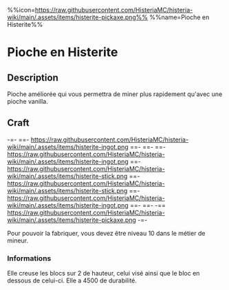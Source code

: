 %%icon=https://raw.githubusercontent.com/HisteriaMC/histeria-wiki/main/.assets/items/histerite-pickaxe.png%%
%%name=Pioche en Histerite%%
# Pioche en Histerite 

## Description
Pioche améliorée qui vous permettra de miner plus rapidement qu'avec une pioche vanilla.

## Craft
-=-
 ==- https://raw.githubusercontent.com/HisteriaMC/histeria-wiki/main/.assets/items/histerite-ingot.png
 ==- 
 ==- 
 ==- https://raw.githubusercontent.com/HisteriaMC/histeria-wiki/main/.assets/items/histerite-ingot.png
 ==- https://raw.githubusercontent.com/HisteriaMC/histeria-wiki/main/.assets/items/histerite-stick.png
 ==- https://raw.githubusercontent.com/HisteriaMC/histeria-wiki/main/.assets/items/histerite-stick.png
 ==- https://raw.githubusercontent.com/HisteriaMC/histeria-wiki/main/.assets/items/histerite-ingot.png
 ==- 
 ==- 
 -== https://raw.githubusercontent.com/HisteriaMC/histeria-wiki/main/.assets/items/histerite-pickaxe.png
-=-

Pour pouvoir la fabriquer, vous devez être niveau 10 dans le métier de mineur.

### Informations
Elle creuse les blocs sur 2 de hauteur, celui visé ainsi que le bloc en dessous de celui-ci.
Elle a 4500 de durabilité.

